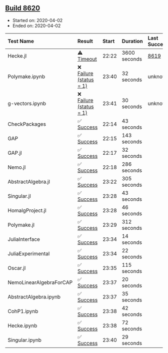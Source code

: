 ## [Build 8620](https://oscarci.mathematik.uni-kl.de/job/oscar/8620/)

* Started on: 2020-04-02
* Ended on: 2020-04-02

| Test Name    | Result | Start | Duration | Last Success | First Failure |
|:-------------|:-------|:------|:---------|:-------------|:--------------|
| Hecke.jl | ⚠ [Timeout](https://oscarci.mathematik.uni-kl.de/job/oscar/8620/artifact/logs/build-8620/Hecke.jl.log) | 22:22 | 3600 seconds | [8619](https://oscarci.mathematik.uni-kl.de/job/oscar/8619/) | [8620](https://oscarci.mathematik.uni-kl.de/job/oscar/8620/) |
| Polymake.ipynb | ❌ [Failure (status = 1)](https://oscarci.mathematik.uni-kl.de/job/oscar/8620/artifact/logs/build-8620/Polymake.ipynb.log) | 23:40 | 32 seconds | unknown | unknown |
| g-vectors.ipynb | ❌ [Failure (status = 1)](https://oscarci.mathematik.uni-kl.de/job/oscar/8620/artifact/logs/build-8620/g-vectors.ipynb.log) | 23:41 | 30 seconds | unknown | unknown |
| CheckPackages | ✅ [Success](https://oscarci.mathematik.uni-kl.de/job/oscar/8620/artifact/logs/build-8620/CheckPackages.log) | 22:14 | 43 seconds |  |  |
| GAP | ✅ [Success](https://oscarci.mathematik.uni-kl.de/job/oscar/8620/artifact/logs/build-8620/GAP.log) | 22:15 | 143 seconds |  |  |
| GAP.jl | ✅ [Success](https://oscarci.mathematik.uni-kl.de/job/oscar/8620/artifact/logs/build-8620/GAP.jl.log) | 22:17 | 32 seconds |  |  |
| Nemo.jl | ✅ [Success](https://oscarci.mathematik.uni-kl.de/job/oscar/8620/artifact/logs/build-8620/Nemo.jl.log) | 22:18 | 286 seconds |  |  |
| AbstractAlgebra.jl | ✅ [Success](https://oscarci.mathematik.uni-kl.de/job/oscar/8620/artifact/logs/build-8620/AbstractAlgebra.jl.log) | 23:22 | 305 seconds |  |  |
| Singular.jl | ✅ [Success](https://oscarci.mathematik.uni-kl.de/job/oscar/8620/artifact/logs/build-8620/Singular.jl.log) | 23:28 | 43 seconds |  |  |
| HomalgProject.jl | ✅ [Success](https://oscarci.mathematik.uni-kl.de/job/oscar/8620/artifact/logs/build-8620/HomalgProject.jl.log) | 23:28 | 46 seconds |  |  |
| Polymake.jl | ✅ [Success](https://oscarci.mathematik.uni-kl.de/job/oscar/8620/artifact/logs/build-8620/Polymake.jl.log) | 23:29 | 312 seconds |  |  |
| JuliaInterface | ✅ [Success](https://oscarci.mathematik.uni-kl.de/job/oscar/8620/artifact/logs/build-8620/JuliaInterface.log) | 23:34 | 14 seconds |  |  |
| JuliaExperimental | ✅ [Success](https://oscarci.mathematik.uni-kl.de/job/oscar/8620/artifact/logs/build-8620/JuliaExperimental.log) | 23:34 | 22 seconds |  |  |
| Oscar.jl | ✅ [Success](https://oscarci.mathematik.uni-kl.de/job/oscar/8620/artifact/logs/build-8620/Oscar.jl.log) | 23:35 | 115 seconds |  |  |
| NemoLinearAlgebraForCAP | ✅ [Success](https://oscarci.mathematik.uni-kl.de/job/oscar/8620/artifact/logs/build-8620/NemoLinearAlgebraForCAP.log) | 23:37 | 20 seconds |  |  |
| AbstractAlgebra.ipynb | ✅ [Success](https://oscarci.mathematik.uni-kl.de/job/oscar/8620/artifact/logs/build-8620/AbstractAlgebra.ipynb.log) | 23:37 | 35 seconds |  |  |
| CohP1.ipynb | ✅ [Success](https://oscarci.mathematik.uni-kl.de/job/oscar/8620/artifact/logs/build-8620/CohP1.ipynb.log) | 23:38 | 42 seconds |  |  |
| Hecke.ipynb | ✅ [Success](https://oscarci.mathematik.uni-kl.de/job/oscar/8620/artifact/logs/build-8620/Hecke.ipynb.log) | 23:38 | 72 seconds |  |  |
| Singular.ipynb | ✅ [Success](https://oscarci.mathematik.uni-kl.de/job/oscar/8620/artifact/logs/build-8620/Singular.ipynb.log) | 23:40 | 29 seconds |  |  |
